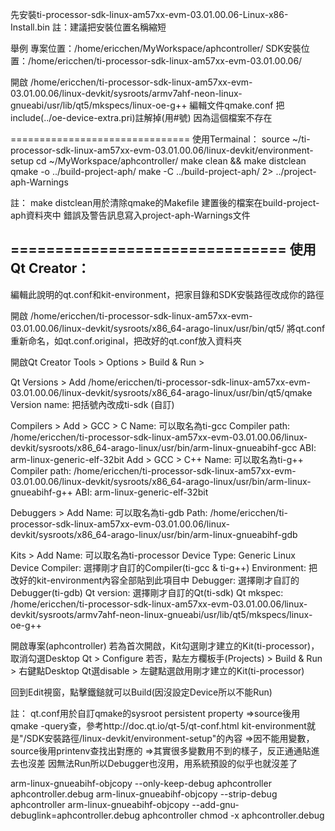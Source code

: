 先安裝ti-processor-sdk-linux-am57xx-evm-03.01.00.06-Linux-x86-Install.bin
註：建議把安裝位置名稱縮短

舉例
專案位置：/home/ericchen/MyWorkspace/aphcontroller/
SDK安裝位置：/home/ericchen/ti-processor-sdk-linux-am57xx-evm-03.01.00.06/

開啟
/home/ericchen/ti-processor-sdk-linux-am57xx-evm-03.01.00.06/linux-devkit/sysroots/armv7ahf-neon-linux-gnueabi/usr/lib/qt5/mkspecs/linux-oe-g++
編輯文件qmake.conf
把include(../oe-device-extra.pri)註解掉(用#號)
因為這個檔案不存在

===============================
使用Termainal：
source ~/ti-processor-sdk-linux-am57xx-evm-03.01.00.06/linux-devkit/environment-setup
cd ~/MyWorkspace/aphcontroller/
make clean && make distclean
qmake -o ../build-project-aph/
make -C ../build-project-aph/ 2> ../project-aph-Warnings

註：
make distclean用於清除qmake的Makefile
建置後的檔案在build-project-aph資料夾中
錯誤及警告訊息寫入project-aph-Warnings文件

===============================
使用Qt Creator：
------------------
編輯此說明的qt.conf和kit-environment，把家目錄和SDK安裝路徑改成你的路徑

開啟
/home/ericchen/ti-processor-sdk-linux-am57xx-evm-03.01.00.06/linux-devkit/sysroots/x86_64-arago-linux/usr/bin/qt5/
將qt.conf重新命名，如qt.conf.original，把改好的qt.conf放入資料夾

開啟Qt Creator
Tools > Options > Build & Run >

Qt Versions > Add
/home/ericchen/ti-processor-sdk-linux-am57xx-evm-03.01.00.06/linux-devkit/sysroots/x86_64-arago-linux/usr/bin/qt5/qmake
Version name: 把括號內改成ti-sdk (自訂)

Compilers >
Add > GCC > C
    Name: 可以取名為ti-gcc
    Compiler path: /home/ericchen/ti-processor-sdk-linux-am57xx-evm-03.01.00.06/linux-devkit/sysroots/x86_64-arago-linux/usr/bin/arm-linux-gnueabihf-gcc
    ABI: arm-linux-generic-elf-32bit
Add > GCC > C++
    Name: 可以取名為ti-g++
    Compiler path: /home/ericchen/ti-processor-sdk-linux-am57xx-evm-03.01.00.06/linux-devkit/sysroots/x86_64-arago-linux/usr/bin/arm-linux-gnueabihf-g++
    ABI: arm-linux-generic-elf-32bit
    
Debuggers > Add
    Name: 可以取名為ti-gdb
    Path: /home/ericchen/ti-processor-sdk-linux-am57xx-evm-03.01.00.06/linux-devkit/sysroots/x86_64-arago-linux/usr/bin/arm-linux-gnueabihf-gdb
    
Kits > Add
    Name: 可以取名為ti-processor
    Device Type: Generic Linux Device
    Compiler: 選擇剛才自訂的Compiler(ti-gcc & ti-g++)
    Environment: 把改好的kit-environment內容全部貼到此項目中
    Debugger: 選擇剛才自訂的Debugger(ti-gdb)
    Qt version: 選擇剛才自訂的Qt(ti-sdk)
    Qt mkspec: /home/ericchen/ti-processor-sdk-linux-am57xx-evm-03.01.00.06/linux-devkit/sysroots/armv7ahf-neon-linux-gnueabi/usr/lib/qt5/mkspecs/linux-oe-g++


開啟專案(aphcontroller)
若為首次開啟，Kit勾選剛才建立的Kit(ti-processor)，取消勾選Desktop Qt > Configure
若否，點左方欄板手(Projects) > Build & Run > 右鍵點Desktop Qt選disable > 左鍵點選啟用剛才建立的Kit(ti-processor)

回到Edit視窗，點擊鐵鎚就可以Build(因沒設定Device所以不能Run)


註：
qt.conf用於自訂qmake的sysroot persistent property
    =>source後用qmake -query查，參考http://doc.qt.io/qt-5/qt-conf.html
kit-environment就是"/SDK安裝路徑/linux-devkit/environment-setup"的內容
    =>因不能用變數，source後用printenv查找出對應的
    =>其實很多變數用不到的樣子，反正通通貼進去也沒差
因無法Run所以Debugger也沒用，用系統預設的似乎也就沒差了





arm-linux-gnueabihf-objcopy --only-keep-debug aphcontroller aphcontroller.debug
arm-linux-gnueabihf-objcopy --strip-debug aphcontroller
arm-linux-gnueabihf-objcopy --add-gnu-debuglink=aphcontroller.debug aphcontroller
chmod -x aphcontroller.debug





